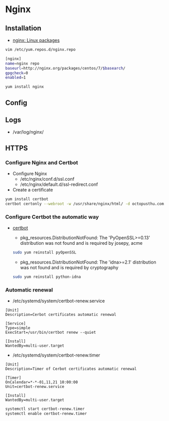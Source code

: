 # Nginx

## Installation

- [nginx: Linux packages](https://nginx.org/en/linux_packages.html)

```bash
vim /etc/yum.repos.d/nginx.repo

[nginx]
name=nginx repo
baseurl=http://nginx.org/packages/centos/7/$basearch/
gpgcheck=0
enabled=1

yum install nginx
```

## Config

## Logs

- /var/log/nginx/

## HTTPS

### Configure Nginx and Certbot

- Configure Nginx
  - /etc/nginx/conf.d/ssl.conf
  - /etc/nginx/default.d/ssl-redirect.conf
- Create a certificate

```bash
yum install certbot
certbot certonly --webroot -w /usr/share/nginx/html/ -d octopusthu.com -d www.octopusthu.com
```

### Configure Certbot the automatic way

- [certbot](https://certbot.eff.org/lets-encrypt/centosrhel7-nginx)
  - pkg_resources.DistributionNotFound: The 'PyOpenSSL>=0.13' distribution was not found and is required by josepy, acme

  ```bash
  sudo yum reinstall pyOpenSSL
  ```

  - pkg_resources.DistributionNotFound: The 'idna>=2.1' distribution was not found and is required by cryptography

  ```bash
  sudo yum reinstall python-idna
  ```

### Automatic renewal

- /etc/systemd/system/certbot-renew.service

```config
[Unit]
Description=Cerbot certificates automatic renewal

[Service]
Type=simple
ExecStart=/usr/bin/certbot renew --quiet

[Install]
WantedBy=multi-user.target
```

- /etc/systemd/system/certbot-renew.timer

```config
[Unit]
Description=Timer of Cerbot certificates automatic renewal

[Timer]
OnCalendar=*-*-01,11,21 10:00:00
Unit=certbot-renew.service

[Install]
WantedBy=multi-user.target
```

```bash
systemctl start certbot-renew.timer
systemctl enable certbot-renew.timer
```
